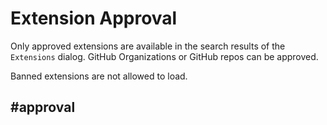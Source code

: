 # Extension Approval

Only approved extensions are available in the search results of the `Extensions` dialog. GitHub Organizations or GitHub repos can be approved.

Banned extensions are not allowed to load.

## #approval